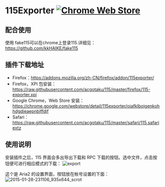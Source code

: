 # 115Exporter [![Chrome Web Store](https://img.shields.io/chrome-web-store/v/ojafklbojgenkohhdgdjeaepnbjffdjf.svg)](https://chrome.google.com/webstore/detail/115exporter/ojafklbojgenkohhdgdjeaepnbjffdjf)

## 配合使用

使用 fake115可以在chrome上登录115.详细见： https://github.com/kkHAIKE/fake115


## 插件下载地址
+ Firefox：https://addons.mozilla.org/zh-CN/firefox/addon/115exporter/
+ Firefox，XPI 包安装：https://raw.githubusercontent.com/acgotaku/115/master/firefox/115-exporter.xpi
+ Google Chrome，Web Store 安装：https://chrome.google.com/webstore/detail/115exporter/ojafklbojgenkohhdgdjeaepnbjffdjf
+ Safari：https://raw.githubusercontent.com/acgotaku/115/master/safari/115.safariextz

## 使用说明

安装插件之后，115 界面会多出导出下载和 RPC 下载的按钮。选中文件，点击按钮便可进行相应模式的下载：
![export](https://cloud.githubusercontent.com/assets/1191834/7900442/80524c40-078a-11e5-9a73-4cab8e00986e.png)

这个是 Aria2 的设置界面，按钮放在帐号设置的下面：
![2015-01-28-231106_935x644_scrot](https://cloud.githubusercontent.com/assets/1191834/6996710/232aed42-dbca-11e4-87ff-11af0f8064df.png)
